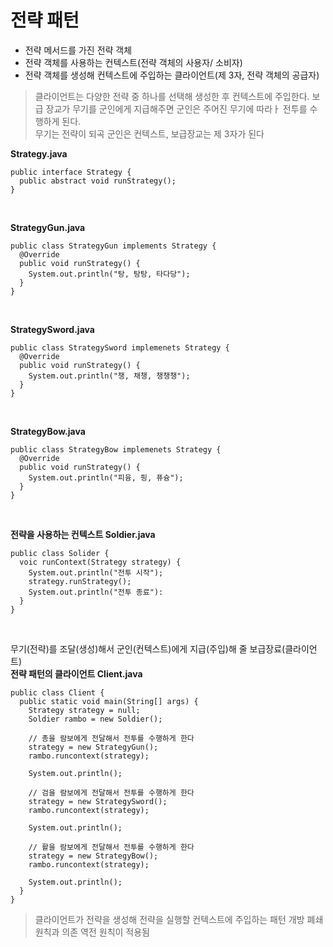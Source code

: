 # 전략 패턴
- 전략 메서드를 가진 전략 객체
- 전략 객체를 사용하는 컨텍스트(전략 객체의 사용자/ 소비자)
- 전략 객체를 생성해 컨텍스트에 주입하는 클라이언트(제 3자, 전략 객체의 공급자)

> 클라이언트는 다양한 전략 중 하나를 선택해 생성한 후 컨텍스트에 주입한다.
> 보급 장교가 무기를 군인에게 지급해주면 군인은 주어진 무기에 따라ㅏ 전투를 수행하게 된다.</br>
> 무기는 전략이 되곡 군인은 컨텍스트, 보급장교는 제 3자가 된다


**Strategy.java**
```
public interface Strategy {
  public abstract void runStrategy();
}
```
<br/>

**StrategyGun.java**
```
public class StrategyGun implements Strategy {
  @Override
  public void runStrategy() {
    System.out.println("탕, 탕탕, 타다당");
  }
}
```
<br>

**StrategySword.java**
```
public class StrategySword implemenets Strategy {
  @Override
  public void runStrategy() {
    System.out.println("챙, 채챙, 챙챙챙");
  }
}
```
<br>

**StrategyBow.java**
```
public class StrategyBow implemenets Strategy {
  @Override
  public void runStrategy() {
    System.out.println("피융, 핑, 퓨슝");
  }
}
```
<br/>

**전략을 사용하는 컨텍스트 Soldier.java**
```
public class Solider {
  voic runContext(Strategy strategy) {
    System.out.println("전투 시작");
    strategy.runStrategy();
    System.out.println("전투 종료"):
  }
}
```
<br/>

무기(전략)를 조달(생성)해서 군인(컨텍스트)에게 지급(주입)해 줄 보급장료(클라이언트)<br/>
**전략 패턴의 클라이언트 Client.java**
```
public class Client {
  public static void main(String[] args) {
    Strategy strategy = null;
    Soldier rambo = new Soldier();

    // 총을 람보에게 전달해서 전투를 수행하게 한다
    strategy = new StrategyGun();
    rambo.runcontext(strategy);

    System.out.println();

    // 검을 람보에게 전달해서 전투를 수행하게 한다
    strategy = new StrategySword();
    rambo.runcontext(strategy);

    System.out.println();
    
    // 활을 람보에게 전달해서 전투를 수행하게 한다
    strategy = new StrategyBow();
    rambo.runcontext(strategy);

    System.out.println();
  }
}
```

> 클라이언트가 전략을 생성해 전략을 실행할 컨텍스트에 주입하는 패턴
> 개방 폐쇄 원칙과 의존 역전 원칙이 적용됨
